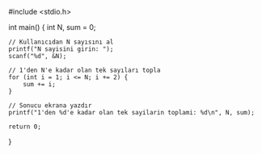 #include <stdio.h>

int main() {
    int N, sum = 0;

    // Kullanıcıdan N sayısını al
    printf("N sayisini girin: ");
    scanf("%d", &N);

    // 1'den N'e kadar olan tek sayıları topla
    for (int i = 1; i <= N; i += 2) {
        sum += i;
    }

    // Sonucu ekrana yazdır
    printf("1'den %d'e kadar olan tek sayilarin toplami: %d\n", N, sum);

    return 0;
}
